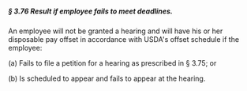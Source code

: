 ##### § 3.76 Result if employee fails to meet deadlines. #####

An employee will not be granted a hearing and will have his or her disposable pay offset in accordance with USDA's offset schedule if the employee:

(a) Fails to file a petition for a hearing as prescribed in § 3.75; or

(b) Is scheduled to appear and fails to appear at the hearing.
